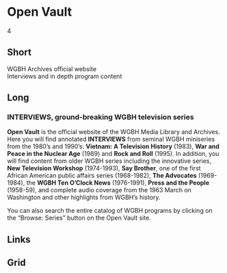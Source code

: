 # Open Vault

4

## Short

WGBH Archives official website<br/>
Interviews and in depth program content 

## Long

### INTERVIEWS, ground-breaking WGBH television series

**Open Vault** is the official website of the WGBH Media Library and Archives.  
Here you will find annotated **INTERVIEWS** from seminal WGBH miniseries from the 
1980’s and 1990’s: 
**Vietnam: A Television History** (1983), 
**War and Peace in the Nuclear Age** (1989) and 
**Rock and Roll** (1995).
In addition, you will find content from older WGBH series including the innovative series, 
**New Television Workshop** (1974-1993), 
**Say Brother**, one of the first African American public affairs series (1968-1982), 
**The Advocates** (1969-1984), 
the **WGBH Ten O’Clock News** (1976-1991), 
**Press and the People** (1958-59), 
and complete audio coverage from the 1963 March on Washington 
and other highlights from WGBH’s history. 

You can also search the entire catalog of WGBH programs by clicking on 
the “Browse: Series” button on the Open Vault site.   

## Links

## Grid